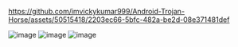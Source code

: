 
https://github.com/imvickykumar999/Android-Trojan-Horse/assets/50515418/2203ec66-5bfc-482a-be2d-08e371481def

![image](https://github.com/imvickykumar999/ADB-Screen-Copy/assets/50515418/9670d387-e434-4578-a1f5-f6a842a339f2)
![image](https://github.com/imvickykumar999/ADB-Screen-Copy/assets/50515418/b210a6ca-d1d1-4f53-a3f8-8f04b693b2e5)
![image](https://github.com/imvickykumar999/ADB-Screen-Copy/assets/50515418/784c0251-57d4-4b16-858b-2a5c44a11b09)
